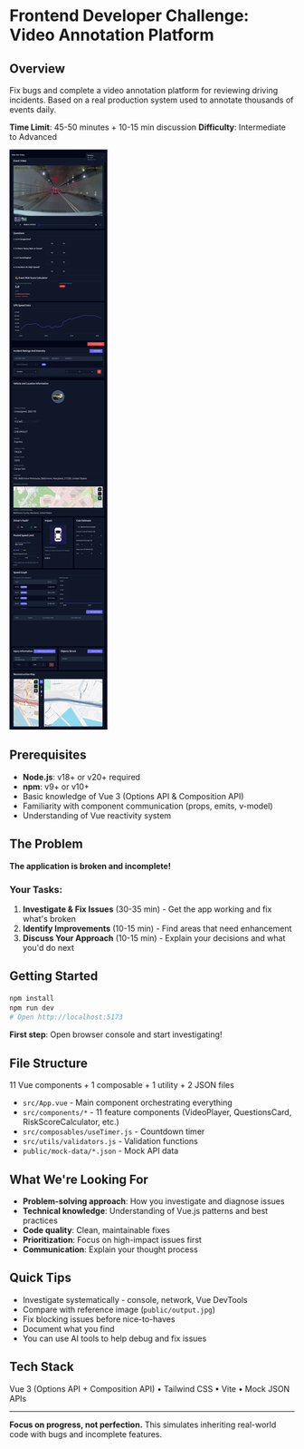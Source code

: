 # Frontend Developer Challenge: Video Annotation Platform

## Overview
Fix bugs and complete a video annotation platform for reviewing driving incidents. Based on a real production system used to annotate thousands of events daily.

**Time Limit**: 45-50 minutes + 10-15 min discussion
**Difficulty**: Intermediate to Advanced

![Expected Output](public/output.jpg)

## Prerequisites

- **Node.js**: v18+ or v20+ required
- **npm**: v9+ or v10+
- Basic knowledge of Vue 3 (Options API & Composition API)
- Familiarity with component communication (props, emits, v-model)
- Understanding of Vue reactivity system

## The Problem

**The application is broken and incomplete!**

### Your Tasks:
1. **Investigate & Fix Issues** (30-35 min) - Get the app working and fix what's broken
2. **Identify Improvements** (10-15 min) - Find areas that need enhancement
3. **Discuss Your Approach** (10-15 min) - Explain your decisions and what you'd do next

## Getting Started

```bash
npm install
npm run dev
# Open http://localhost:5173
```

**First step**: Open browser console and start investigating!

## File Structure

11 Vue components + 1 composable + 1 utility + 2 JSON files
- `src/App.vue` - Main component orchestrating everything
- `src/components/*` - 11 feature components (VideoPlayer, QuestionsCard, RiskScoreCalculator, etc.)
- `src/composables/useTimer.js` - Countdown timer
- `src/utils/validators.js` - Validation functions
- `public/mock-data/*.json` - Mock API data

## What We're Looking For

- **Problem-solving approach**: How you investigate and diagnose issues
- **Technical knowledge**: Understanding of Vue.js patterns and best practices
- **Code quality**: Clean, maintainable fixes
- **Prioritization**: Focus on high-impact issues first
- **Communication**: Explain your thought process

## Quick Tips

- Investigate systematically - console, network, Vue DevTools
- Compare with reference image (`public/output.jpg`)
- Fix blocking issues before nice-to-haves
- Document what you find
- You can use AI tools to help debug and fix issues

## Tech Stack

Vue 3 (Options API + Composition API) • Tailwind CSS • Vite • Mock JSON APIs

---

**Focus on progress, not perfection.** This simulates inheriting real-world code with bugs and incomplete features.
